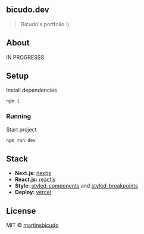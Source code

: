 ## bicudo.dev

> Bicudo's portfolio :)

## About

IN PROGRESSS

## Setup

Install dependencies

```sh
npm i
```

### Running

Start project

```sh
npm run dev
```

## Stack

- **Next.js:** [nextjs](https://nextjs.org/)
- **React.js:** [reactjs](https://reactjs.org/)
- **Style:** [styled-components](https://styled-components.com/) and [styled-breakpoints](https://www.npmjs.com/package/styled-breakpoints)
- **Deploy:** [vercel](https://vercel.com/)

## License

MIT © [martinsbicudo](https://github.com/martinsbicudo)
